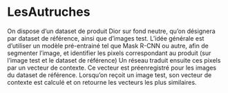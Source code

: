 # LesAutruches
On dispose d’un dataset de produit Dior sur fond neutre, qu’on désignera par dataset de référence, ainsi que d’images test.
L’idée générale est d’utiliser un modèle pré-entrainé tel que Mask R-CNN ou autre, afin de segmenter l’image, et identifier les pixels correspondant au produit (sur l’image test et le dataset de référence)
Un réseau traduit ensuite ces pixels par un vecteur de contexte. Ce vecteur est préenregistré pour les images du dataset de référence.
Lorsqu’on reçoit un image test, son vecteur de contexte est calculé et on retourne les vecteurs les plus similaires.